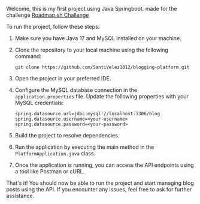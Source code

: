 Welcome, this is my first project using Java Springboot. made for the challenge [Roadmap.sh Challenge](https://roadmap.sh/projects/blogging-platform-api)

To run the project, follow these steps:

1. Make sure you have Java 17 and MySQL installed on your machine.

2. Clone the repository to your local machine using the following command:
    ```
    git clone https://github.com/SantiVelez1012/blogging-platform.git
    ```

3. Open the project in your preferred IDE.

4. Configure the MySQL database connection in the `application.properties` file. Update the following properties with your MySQL credentials:
    ```
    spring.datasource.url=jdbc:mysql://localhost:3306/blog
    spring.datasource.username=<your-username>
    spring.datasource.password=<your-password>
    ```

5. Build the project to resolve dependencies.

6. Run the application by executing the main method in the `PlatformApplication.java` class.

7. Once the application is running, you can access the API endpoints using a tool like Postman or cURL.

That's it! You should now be able to run the project and start managing blog posts using the API. If you encounter any issues, feel free to ask for further assistance.